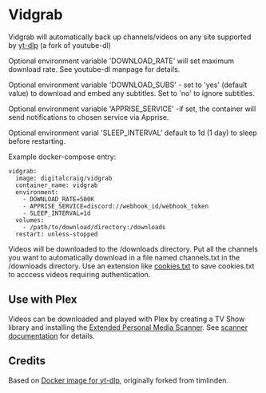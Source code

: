 # Vidgrab

Vidgrab will automatically back up channels/videos on any site supported by [yt-dlp](https://github.com/yt-dlp/yt-dlp) (a fork of youtube-dl)

Optional environment variable 'DOWNLOAD_RATE' will set maximum download rate. See youtube-dl manpage for details.

Optional environment variable 'DOWNLOAD_SUBS' - set to 'yes' (default value) to download and embed any subtitles. Set to 'no' to ignore subtitles.

Optional environment variable 'APPRISE_SERVICE' -if set, the container will send notifications to chosen service via Apprise.

Optional environment varial 'SLEEP_INTERVAL' default to 1d (1 day) to sleep before restarting.

Example docker-compose entry:

```
vidgrab:
  image: digitalcraig/vidgrab
  container_name: vidgrab
  environment:
    - DOWNLOAD_RATE=500K
    - APPRISE_SERVICE=discord://webhook_id/webhook_token
    - SLEEP_INTERVAL=1d
  volumes:
    - /path/to/download/directory:/downloads
  restart: unless-stopped
```

Videos will be downloaded to the /downloads directory. Put all the channels you want to automatically download in a file named channels.txt in the /downloads directory. Use an extension like [cookies.txt](https://addons.mozilla.org/en-US/firefox/addon/cookies-txt/?utm_source=addons.mozilla.org&utm_medium=referral&utm_content=search) to save cookies.txt to acccess videos requiring authentication.

## Use with Plex
Videos can be downloaded and played with Plex by creating a TV Show library and installing the [Extended Personal Media Scanner](https://bitbucket.org/mjarends/plex-scanners). See [scanner documentation](https://bitbucket.org/mjarends/extendedpersonalmedia-agent.bundle/src/master/README.md) for details.


## Credits
Based on [Docker image for yt-dlp](https://github.com/abstrakct/docker-yt-dlp), originally forked from timlinden.
